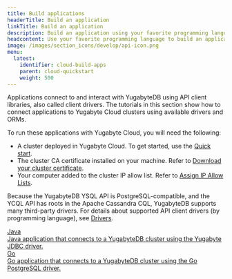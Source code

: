```yaml
---
title: Build applications
headerTitle: Build an application
linkTitle: Build an application
description: Build an application using your favorite programming language.
headcontent: Use your favorite programming language to build an application that uses YSQL or YCQL APIs.
image: /images/section_icons/develop/api-icon.png
menu:
  latest:
    identifier: cloud-build-apps
    parent: cloud-quickstart
    weight: 500
---
```


Applications connect to and interact with YugabyteDB using API client libraries, also called client drivers. The tutorials in this section show how to connect applications to Yugabyte Cloud clusters using available drivers and ORMs.

To run these applications with Yugabyte Cloud, you will need the following:

- A cluster deployed in Yugabyte Cloud. To get started, use the [Quick start](../).
- The cluster CA certificate installed on your machine. Refer to [Download your cluster certificate](../../cloud-secure-clusters/cloud-authentication/#download-your-cluster-certificate).
- Your computer added to the cluster IP allow list. Refer to [Assign IP Allow Lists](../../cloud-secure-clusters/add-connections/).

Because the YugabyteDB YSQL API is PostgreSQL-compatible, and the YCQL API has roots in the Apache Cassandra CQL, YugabyteDB supports many third-party drivers. For details about supported API client drivers (by programming language), see <a href="../../../reference/drivers">Drivers</a>.

<div class="row">

  <div class="col-12 col-md-6 col-lg-12 col-xl-6">
  <a class="section-link icon-offset" href="cloud-ysql-yb-jdbc/">
    <div class="head">
      <div class="icon">
        <i class="icon-java"></i>
      </div>
      <div class="title">Java</div>
    </div>
    <div class="body">
      Java application that connects to a YugabyteDB cluster using the Yugabyte JDBC driver.
    </div>
  </a>
  </div>

  <div class="col-12 col-md-6 col-lg-12 col-xl-6">
  <a class="section-link icon-offset" href="cloud-ysql-go/">
    <div class="head">
      <div class="icon">
        <i class="icon-go"></i>
      </div>
      <div class="title">Go</div>
    </div>
    <div class="body">
      Go application that connects to a YugabyteDB cluster using the Go PostgreSQL driver.
    </div>
  </a>
  </div>

</div>
